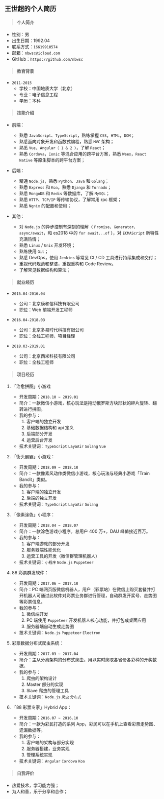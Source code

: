 ## 王世超的个人简历

> #### 个人简介

- 性别：男
- 出生日期：1992.04
- 联系方式：`16619910574`
- 邮箱：`nbwsc@icloud.com`
- GitHub：`https://github.com/nbwsc`

> #### 教育背景

- `2011-2015`
  - 学校：中国地质大学（北京）
  - 专业：电子信息工程
  - 学历：本科

> #### 技能介绍

- 前端：

  - 熟悉 `JavaScript`、`TypeScript`，熟练掌握 `CSS`，`HTML`，`DOM`；
  - 熟悉面向对象开发和函数式编程，熟悉 `MVC` 架构；
  - 熟悉 `Vue`、`Angular（ 1 & 2 ）`，了解 `React`；
  - 熟悉 `Cordova`，`Ionic` 等混合应用的跨平台方案，熟悉 `Weex`，`React Native` 等原生脚本的跨平台方案；

- 后端：

  - 精通 `Node.js`，熟悉 `Python`、`Java` 和 `Golang`；
  - 熟悉 `Express` 和 `Koa`，熟悉 `Django` 和 `Tornado`；
  - 熟悉 `MongoDB` 和 `Redis` 等数据库，了解 `MySQL`；
  - 熟悉 `HTTP`、`TCP/IP` 等传输协议，了解常用 rpc 框架；
  - 熟悉 `Ngnix` 的配置和使用；

* 其他：

  - 对 `Node.js` 的异步控制有深刻的理解（ `Promise`、`Generator`、`async/await`，和 es2018 中的 `for await...of` ），对 `ECMAScript` 新特性充满热情；
  - 熟悉 `Linux` / `Unix` 开发环境；
  - 熟练使用 `Git`；
  - 熟悉 DevOps，使用 `Jenkins` 等常见 CI / CD 工具进行持续集成和交付；
  - 重视代码规范和整洁，重视重构和 Code Review。
  - 了解常见数据结构和算法；

> #### 就业经历

- `2015.04-2016.04`

  - 公司：北京康和信科技有限公司
  - 职位：Web 前端开发工程师

- `2016.04-2018.03`

  - 公司：北京多易时代科技有限公司
  - 职位：全栈工程师，项目经理

- `2018.03-2019.01`
  - 公司：北京西米科技有限公司
  - 职位：全栈工程师

> #### 项目经历

1. 「治愈拼图」小游戏

   - 开发周期：`2018.10 ~ 2019.01`
   - 简介：一款微信小游戏，核心玩法是拖动俄罗斯方块形状的碎片旋转、翻转进行拼图。
   - 我的参与：
     1. 客户端的独立开发
     2. 基础数据结构和 api 定义
     3. 后端部分开发
     4. 运营后台开发
   - 技术关键词：`TypeScript` `LayaAir` `Golang` `Vue`

2. 「街头霸霸」小游戏：

   - 开发周期：`2018.09 ~ 2018.10`
   - 简介：一款像素风动作类微信小游戏，核心玩法与经典小游戏「Train Bandit」类似。
   - 我的参与：
     1. 客户端的独立开发
     2. 后端的独立开发
   - 技术关键词：`TypeScript` `LayaAir` `Golang`

3. 「像素涂色」小程序：

   - 开发周期：`2018.04 ~ 2018.07`
   - 简介：一款涂色游戏小程序，总用户 400 万+，DAU 峰值接近百万。
   - 我的参与：
     1. 客户端游戏的部分开发
     2. 服务器端性能优化
     3. 运营工具的开发（微信群管理机器人）
   - 技术关键词：`小程序` `Node.js` `Puppeteer`

4. 88 彩票群发软件：

   - 开发周期：`2017.06 ~ 2017.10`
   - 简介：PC 端网页版微信机器人，用户（彩票站）在微信上购买套餐并打开机器人可通过此软件对彩票业务群进行管理，自动群发开奖号、走势图等彩票信息。
   - 我的参与：
     1. 微信端开发
     2. PC 端使用 `Puppeteer` 开发机器人核心功能，并打包成桌面应用
     3. 服务器端自动生成走势图
   - 技术关键词：`Node.js` `Puppeteer` `Electron`

5. 彩票数据分布式爬虫系统：

   - 开发周期：`2017.03 ~ 2017.04`
   - 简介：主从分离架构的分布式爬虫，用以实时爬取各省份各彩种的开奖数据。
   - 我的参与：
     1. 爬虫的架构设计
     2. Master 部分的实现
     3. Slave 爬虫的管理工具
   - 技术关键词：`Node.js` `爬虫` `分布式`

6. 「88 彩票专家」Hybrid App：
   - 开发周期：`2016.07 ~ 2016.10`
   - 简介：一款为彩民打造的系列 App，彩民可以在手机上查看彩票走势图、遗漏数据等。
   - 我的参与：
     1. 客户端的架构与部分实现
     2. 服务器搭建，业务实现
     3. 管理系统实现
   - 技术关键词：`Angular` `Cordova` `Koa`

> #### 自我评价

- 热爱技术，学习能力强；
- 为人和善，乐于分享和合作；

